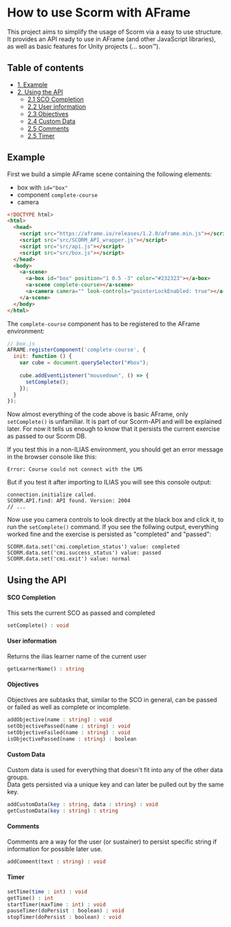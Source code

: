 # How to use Scorm with AFrame

This project aims to simplify the usage of Scorm via a easy to use structure. It provides an API ready to use in AFrame (and other JavaScript libraries), as well as basic features for Unity projects (... soon™). 

## Table of contents

* [1. Example](example)
* [2. Using the API](using-the-api)
  * [2.1 SCO Completion](sco-completion)
  * [2.2 User information](user-information)
  * [2.3 Objectives](objectives)
  * [2.4 Custom Data](custom-data)
  * [2.5 Comments](comments)
  * [2.5 Timer](timer)

## Example

First we build a simple AFrame scene containing the following elements:
 - box with `id="box"` 
 - component `complete-course`
 - camera
```html
<!DOCTYPE html>
<html>
  <head> 
    <script src="https://aframe.io/releases/1.2.0/aframe.min.js"></script>
    <script src="src/SCORM_API_wrapper.js"></script>
    <script src="src/api.js"></script>
    <script src="src/box.js"></script>
  </head>
  <body>
    <a-scene>
      <a-box id="box" position="1 0.5 -3" color="#232323"></a-box>
      <a-scene complete-course></a-scene>
      <a-camera camera="" look-controls="pointerLockEnabled: true"></a-camera>
    </a-scene>
  </body>
</html>
```
The `complete-course` component has to be registered to the AFrame environment:
```js
// box.js
AFRAME.registerComponent('complete-course', {
  init: function () {
    var cube = document.querySelector("#box");
    
    cube.addEventListener("mousedown", () => {
      setComplete();
    });
  }
});
```
Now almost everything of the code above is basic AFrame, only `setComplete()` is unfamiliar. It is part of our Scorm-API and will be explained later. For now it tells us enough to know that it persists the current exercise as passed to our Scorm DB.

If you test this in a non-ILIAS environment, you should get an error message in the browser console like this:
```console
Error: Course could not connect with the LMS
```

But if you test it after importing to ILIAS you will see this console output: 
```console
connection.initialize called.
SCORM.API.find: API found. Version: 2004
// ...
```

Now use you camera controls to look directly at the black box and click it, to run the `setComplete()` command. If you see the follwing output, everything worked fine and the exercise is persisted as "completed" and "passed":
```console
SCORM.data.set('cmi.completion_status') value: completed
SCORM.data.set('cmi.success_status') value: passed
SCORM.data.set('cmi.exit') value: normal
```

## Using the API

#### SCO Completion
This sets the current SCO as passed and completed
```php 
setComplete() : void
```

#### User information
Returns the ilias learner name of the current user
```php 
getLearnerName() : string
```

#### Objectives
Objectives are subtasks that, similar to the SCO in general,
can be passed or failed as well as complete or incomplete.
```php 
addObjective(name : string) : void
setObjectivePassed(name : string) : void
setObjectiveFailed(name : string) : void
isObjectivePassed(name : string) : boolean
```

#### Custom Data
Custom data is used for everything that doesn't fit into any of the other data groups.  
Data gets persisted via a unique key and can later be pulled out by the same key.
```php 
addCustomData(key : string, data : string) : void
getCustomData(key : string) : string
```

#### Comments
Comments are a way for the user (or sustainer) to persist specific string if information for possible later use.
```php 
addComment(text : string) : void
```

#### Timer
```php 
setTime(time : int) : void 
getTime() : int
startTimer(maxTime : int) : void
pauseTimer(doPersist : boolean) : void
stopTimer(doPersist : boolean) : void